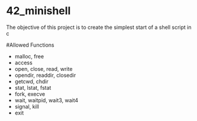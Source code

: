 # 42_minishell
The objective of this project is to create the simplest start of a shell script in c

#Allowed Functions
* malloc, free
* access
* open, close, read, write
* opendir, readdir, closedir
* getcwd, chdir
* stat, lstat, fstat
* fork, execve
* wait, waitpid, wait3, wait4
* signal, kill
* exit
